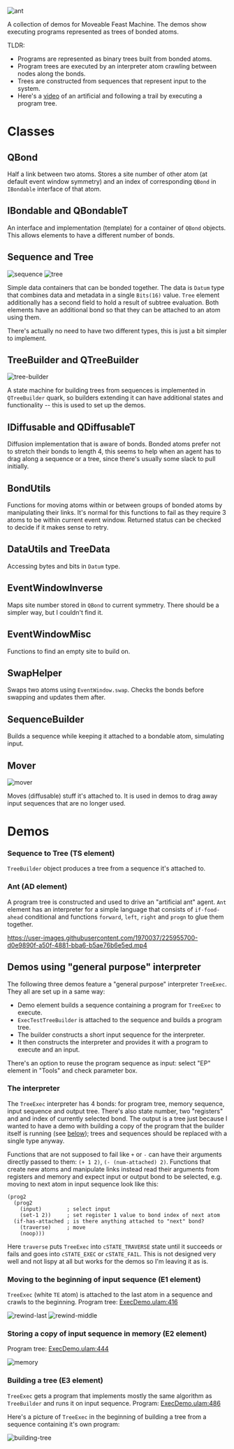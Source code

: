 ![ant](https://user-images.githubusercontent.com/1970037/225900641-fa48f082-9cda-40fe-a545-be0ae0a2d5f8.png)

A collection of demos for Moveable Feast Machine.
The demos show executing programs represented as trees of bonded atoms.

TLDR:
* Programs are represented as binary trees built from bonded atoms.
* Program trees are executed by an interpreter atom crawling between nodes along the bonds.
* Trees are constructed from sequences that represent input to the system.
* Here's a [video](#ant-ad-element) of an artificial and following a trail by executing a program tree.

# Classes

## QBond
Half a link between two atoms. Stores a site number of other atom (at default event window symmetry) and an index of corresponding `QBond` in `IBondable` interface of that atom.

## IBondable and QBondableT
An interface and implementation (template) for a container of `QBond` objects. This allows elements to have a different number of bonds.

## Sequence and Tree
![sequence](https://user-images.githubusercontent.com/1970037/226056347-dda3892c-c464-4c90-b1dd-328bf005e9cd.png)
![tree](https://user-images.githubusercontent.com/1970037/226056371-4862d47a-a0bb-4415-a97a-19bbb64cb59d.png)


Simple data containers that can be bonded together. The data is `Datum` type that combines data and metadata in a single `Bits(16)` value. `Tree` element additionally has a second field to hold a result of subtree evaluation. Both elements have an additional bond so that they can be attached to an atom using them.

There's actually no need to have two different types, this is just a bit simpler to implement.

## TreeBuilder and QTreeBuilder
![tree-builder](https://user-images.githubusercontent.com/1970037/225903165-1e3d222f-2dbb-4ca7-a399-fe4ea73a4a28.png)

A state machine for building trees from sequences is implemented in `QTreeBuilder` quark, so builders extending it can have additional states and functionality -- this is used to set up the demos.

## IDiffusable and QDiffusableT
Diffusion implementation that is aware of bonds. Bonded atoms prefer not to stretch their bonds to length 4, this seems to help when an agent has to drag along a sequence or a tree, since there's usually some slack to pull initially.

## BondUtils
Functions for moving atoms within or between groups of bonded atoms by manipulating their links. It's normal for this functions to fail as they require 3 atoms to be within current event window. Returned status can be checked to decide if it makes sense to retry.

## DataUtils and TreeData
Accessing bytes and bits in `Datum` type.

## EventWindowInverse
Maps site number stored in `QBond` to current symmetry. There should be a simpler way, but I couldn't find it.

## EventWindowMisc
Functions to find an empty site to build on.

## SwapHelper
Swaps two atoms using `EventWindow.swap`. Checks the bonds before swapping and updates them after.

## SequenceBuilder
Builds a sequence while keeping it attached to a bondable atom, simulating input.

## Mover
![mover](https://user-images.githubusercontent.com/1970037/225904224-e2feebbd-bf3e-4214-8746-88c37e439f1e.png)

Moves (diffusable) stuff it's attached to. It is used in demos to drag away input sequences that are no longer used.


# Demos

### Sequence to Tree (TS element)
`TreeBuilder` object produces a tree from a sequence it's attached to.

### Ant (AD element)
A program tree is constructed and used to drive an "artificial ant" agent. `Ant` element has an interpreter for a simple language that consists of `if-food-ahead` conditional and functions `forward`, `left`, `right` and `progn` to glue them together.


https://user-images.githubusercontent.com/1970037/225955700-d0e9890f-a50f-4881-bba6-b5ae76b6e5ed.mp4



## Demos using "general purpose" interpreter
The following three demos feature a "general purpose" interpreter `TreeExec`. They all are set up in a same way:
* Demo element builds a sequence containing a program for `TreeExec` to execute.
* `ExecTestTreeBuilder` is attached to the sequence and builds a program tree.
* The builder constructs a short input sequence for the interpreter.
* It then constructs the interpreter and provides it with a program to execute and an input.

There's an option to reuse the program sequence as input: select "EP" element in "Tools" and check parameter box.

### The interpreter
The `TreeExec` interpreter has 4 bonds: for program tree, memory sequence, input sequence and output tree. There's also state number, two "registers" and and index of currently selected bond. The output is a tree just because I wanted to have a demo with building a copy of the program that the builder itself is running (see [below](#building-a-tree-e3-element)); trees and sequences should be replaced with a single type anyway.

Functions that are not supposed to fail like `+` or `-` can have their arguments directly passed to them: `(+ 1 2)`, `(- (num-attached) 2)`. Functions that create new atoms and manipulate links instead read their arguments from registers and memory and expect input or output bond to be selected, e.g. moving to next atom in input sequence look like this:
```
(prog2
  (prog2
    (input)        ; select input
    (set-1 2))     ; set register 1 value to bond index of next atom
  (if-has-attached ; is there anything attached to "next" bond?
    (traverse)     ; move
    (noop)))
```
Here `traverse` puts `TreeExec` into `cSTATE_TRAVERSE` state until it succeeds or fails and goes into
`cSTATE_EXEC` or `cSTATE_FAIL`. This is not designed very well and not lispy at all but works for the demos so I'm leaving it as is.

### Moving to the beginning of input sequence (E1 element)
`TreeExec` (white `TE` atom) is attached to the last atom in a sequence and crawls to the beginning. Program tree: [ExecDemo.ulam:416](https://github.com/mngr777/UlamSimpleTrees/blob/71290ee7ed5fb6046185bf887ed8ca035ae11ee7/ExecDemo.ulam#L416)

![rewind-last](https://user-images.githubusercontent.com/1970037/226033015-d22504db-862a-44c5-9899-a9eb4afcb677.png)
![rewind-middle](https://user-images.githubusercontent.com/1970037/226030409-92f031bc-0272-424d-8d3d-82863d540be0.png)


### Storing a copy of input sequence in memory (E2 element)
Program tree: [ExecDemo.ulam:444](https://github.com/mngr777/UlamSimpleTrees/blob/71290ee7ed5fb6046185bf887ed8ca035ae11ee7/ExecDemo.ulam#L444)

![memory](https://user-images.githubusercontent.com/1970037/225993551-6af718db-0828-4264-bd9b-7de2ada78894.png)


### Building a tree (E3 element)
`TreeExec` gets a program that implements mostly the same algorithm as `TreeBuilder` and runs it on input sequence. Program: [ExecDemo.ulam:486](https://github.com/mngr777/UlamSimpleTrees/blob/3c029cb939154290f75354d2252ce2f8511b7665/ExecDemo.ulam#L486)

Here's a picture of `TreeExec` in the beginning of building a tree from a sequence containing it's own program:

![building-tree](https://user-images.githubusercontent.com/1970037/226048972-d5380cf6-a411-4dee-a0bc-b211bf2c41c7.png)



